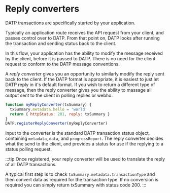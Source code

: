 # Reply converters

DATP transactions are specifically started by your application.

Typically an application route receives the API request from your client, and
passes control over to DATP. From that point on, DATP looks after running the
transaction and sending status back to the client.

In this flow, your application has the ability to modify the message received
by the client, before it is passed to DATP. There is no need for the client
request to conform to the DATP message conventions.

A _reply converter_ gives you an opportunity to similarly modify the reply
sent back to the client. If the DATP format is appropriate, it is easiest to
just let DATP reply in
it's default format. If you wish to return a different type of message, then
the reply converter gives you the ability to massage all output sent to the
client in polling replies or webho.


```javascript
function myReplyConverter(txSummary) {
  txSummary.metadata.hello = 'world'
  return { httpStatus: 201, reply: txSummary }
}
DATP.registerReplyConverter(myReplyConverter)
```

Input to the converter is the standard DATP transaction status object, containing
`metadata`, `data`, and `progressReport`.
The reply converter decides what the send to the client, and provides a status for
use if the replying to a status polling request.

:::tip
Once registered, your reply converter will be used to translate the reply of all DATP transactions.

A typical first step is to check `txSummary.metadata.transactionType` and then
convert data as required for the transaction type. If no conversion is required you can simply
return txSummary with status code 200.
:::